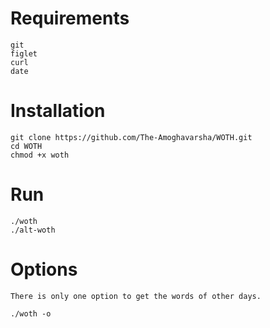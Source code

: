 <h1>Requirements</h1>

```
git
figlet
curl
date
```

<h1>Installation</h1>

```
git clone https://github.com/The-Amoghavarsha/WOTH.git
cd WOTH
chmod +x woth
```

<h1>Run</h1>

```
./woth
./alt-woth
```

<h1>Options</h1>

```
There is only one option to get the words of other days. 

./woth -o 
```
